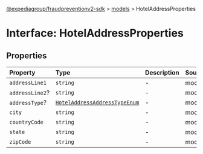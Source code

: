[@expediagroup/fraudpreventionv2-sdk](../../index.md) > [models](../index.md) > HotelAddressProperties

# Interface: HotelAddressProperties

## Properties

| Property | Type | Description | Source |
| :------ | :------ | :------ | :------ |
| `addressLine1` | `string` | - | models/HotelAddress.ts:76 |
| `addressLine2`? | `string` | - | models/HotelAddress.ts:77 |
| `addressType`? | [`HotelAddressAddressTypeEnum`](../type-aliases/HotelAddressAddressTypeEnum.md) | - | models/HotelAddress.ts:75 |
| `city` | `string` | - | models/HotelAddress.ts:78 |
| `countryCode` | `string` | - | models/HotelAddress.ts:81 |
| `state` | `string` | - | models/HotelAddress.ts:79 |
| `zipCode` | `string` | - | models/HotelAddress.ts:80 |
